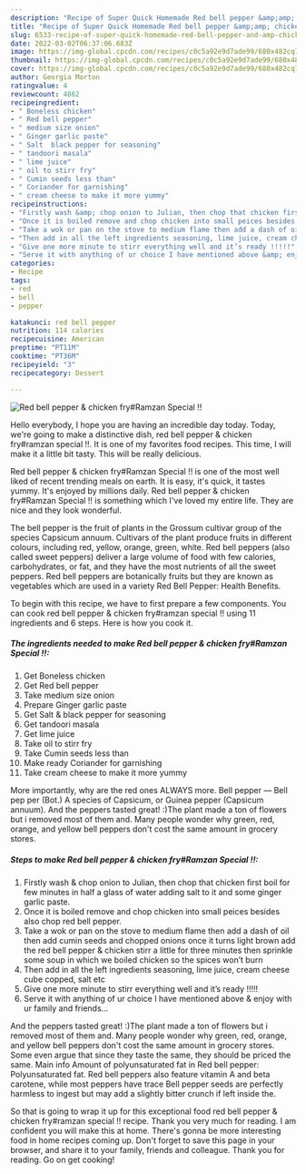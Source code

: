 ```yaml
---
description: "Recipe of Super Quick Homemade Red bell pepper &amp;amp; chicken fry#Ramzan Special !!"
title: "Recipe of Super Quick Homemade Red bell pepper &amp;amp; chicken fry#Ramzan Special !!"
slug: 6533-recipe-of-super-quick-homemade-red-bell-pepper-and-amp-chicken-fryramzan-special
date: 2022-03-02T06:37:06.683Z
image: https://img-global.cpcdn.com/recipes/c0c5a92e9d7ade99/680x482cq70/red-bell-pepper-chicken-fryramzan-special-recipe-main-photo.jpg
thumbnail: https://img-global.cpcdn.com/recipes/c0c5a92e9d7ade99/680x482cq70/red-bell-pepper-chicken-fryramzan-special-recipe-main-photo.jpg
cover: https://img-global.cpcdn.com/recipes/c0c5a92e9d7ade99/680x482cq70/red-bell-pepper-chicken-fryramzan-special-recipe-main-photo.jpg
author: Georgia Morton
ratingvalue: 4
reviewcount: 4862
recipeingredient:
- " Boneless chicken"
- " Red bell pepper"
- " medium size onion"
- " Ginger garlic paste"
- " Salt  black pepper for seasoning"
- " tandoori masala"
- " lime juice"
- " oil to stirr fry"
- " Cumin seeds less than"
- " Coriander for garnishing"
- " cream cheese to make it more yummy"
recipeinstructions:
- "Firstly wash &amp; chop onion to Julian, then chop that chicken first boil for few minutes in half a glass of water adding salt to it and some ginger garlic paste."
- "Once it is boiled remove and chop chicken into small peices besides also chop red bell pepper."
- "Take a wok or pan on the stove to medium flame then add a dash of oil then add cumin seeds and chopped onions once it turns light brown add the red bell pepper &amp; chicken stirr a little for three minutes then sprinkle some soup in which we boiled chicken so the spices won’t burn"
- "Then add in all the left ingredients seasoning, lime juice, cream cheese cube copped, salt etc"
- "Give one more minute to stirr everything well and it’s ready !!!!!"
- "Serve it with anything of ur choice I have mentioned above &amp; enjoy with ur family and friends..."
categories:
- Recipe
tags:
- red
- bell
- pepper

katakunci: red bell pepper 
nutrition: 114 calories
recipecuisine: American
preptime: "PT11M"
cooktime: "PT36M"
recipeyield: "3"
recipecategory: Dessert

---
```



![Red bell pepper &amp; chicken fry#Ramzan Special !!](https://img-global.cpcdn.com/recipes/c0c5a92e9d7ade99/680x482cq70/red-bell-pepper-chicken-fryramzan-special-recipe-main-photo.jpg)

Hello everybody, I hope you are having an incredible day today. Today, we're going to make a distinctive dish, red bell pepper &amp; chicken fry#ramzan special !!. It is one of my favorites food recipes. This time, I will make it a little bit tasty. This will be really delicious.

Red bell pepper &amp; chicken fry#Ramzan Special !! is one of the most well liked of recent trending meals on earth. It is easy, it's quick, it tastes yummy. It's enjoyed by millions daily. Red bell pepper &amp; chicken fry#Ramzan Special !! is something which I've loved my entire life. They are nice and they look wonderful.

The bell pepper is the fruit of plants in the Grossum cultivar group of the species Capsicum annuum. Cultivars of the plant produce fruits in different colours, including red, yellow, orange, green, white. Red bell peppers (also called sweet peppers) deliver a large volume of food with few calories, carbohydrates, or fat, and they have the most nutrients of all the sweet peppers. Red bell peppers are botanically fruits but they are known as vegetables which are used in a variety Red Bell Pepper: Health Benefits.


To begin with this recipe, we have to first prepare a few components. You can cook red bell pepper &amp; chicken fry#ramzan special !! using 11 ingredients and 6 steps. Here is how you cook it.

<!--inarticleads1-->

##### The ingredients needed to make Red bell pepper &amp; chicken fry#Ramzan Special !!:

1. Get  Boneless chicken
1. Get  Red bell pepper
1. Take  medium size onion
1. Prepare  Ginger garlic paste
1. Get  Salt &amp; black pepper for seasoning
1. Get  tandoori masala
1. Get  lime juice
1. Take  oil to stirr fry
1. Take  Cumin seeds less than
1. Make ready  Coriander for garnishing
1. Take  cream cheese to make it more yummy


More importantly, why are the red ones ALWAYS more. Bell pepper — Bell pep per (Bot.) A species of Capsicum, or Guinea pepper (Capsicum annuum). And the peppers tasted great! :)The plant made a ton of flowers but i removed most of them and. Many people wonder why green, red, orange, and yellow bell peppers don&#39;t cost the same amount in grocery stores. 

<!--inarticleads2-->

##### Steps to make Red bell pepper &amp; chicken fry#Ramzan Special !!:

1. Firstly wash &amp; chop onion to Julian, then chop that chicken first boil for few minutes in half a glass of water adding salt to it and some ginger garlic paste.
1. Once it is boiled remove and chop chicken into small peices besides also chop red bell pepper.
1. Take a wok or pan on the stove to medium flame then add a dash of oil then add cumin seeds and chopped onions once it turns light brown add the red bell pepper &amp; chicken stirr a little for three minutes then sprinkle some soup in which we boiled chicken so the spices won’t burn
1. Then add in all the left ingredients seasoning, lime juice, cream cheese cube copped, salt etc
1. Give one more minute to stirr everything well and it’s ready !!!!!
1. Serve it with anything of ur choice I have mentioned above &amp; enjoy with ur family and friends...


And the peppers tasted great! :)The plant made a ton of flowers but i removed most of them and. Many people wonder why green, red, orange, and yellow bell peppers don&#39;t cost the same amount in grocery stores. Some even argue that since they taste the same, they should be priced the same. Main info Amount of polyunsaturated fat in Red bell pepper: Polyunsaturated fat. Red bell peppers also feature vitamin A and beta carotene, while most peppers have trace Bell pepper seeds are perfectly harmless to ingest but may add a slightly bitter crunch if left inside the. 

So that is going to wrap it up for this exceptional food red bell pepper &amp; chicken fry#ramzan special !! recipe. Thank you very much for reading. I am confident you will make this at home. There's gonna be more interesting food in home recipes coming up. Don't forget to save this page in your browser, and share it to your family, friends and colleague. Thank you for reading. Go on get cooking!
